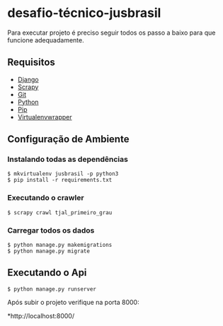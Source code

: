 # desafio-técnico-jusbrasil

Para executar projeto é preciso seguir todos os passo a baixo para que funcione adequadamente.

## Requisitos

* [Django](https://www.djangoproject.com/)
* [Scrapy](https://scrapy.org/)
* [Git](http://git-scm.com/)
* [Python](https://www.python.org/)
* [Pip](http://www.pip-installer.org/en/latest/)
* [Virtualenvwrapper](http://virtualenvwrapper.readthedocs.org/en/latest/)

## Configuração de Ambiente

### **Instalando todas as dependências**

```
$ mkvirtualenv jusbrasil -p python3
$ pip install -r requirements.txt
```
### **Executando o crawler**

```
$ scrapy crawl tjal_primeiro_grau
```
### **Carregar todos os dados**

```
$ python manage.py makemigrations
$ python manage.py migrate
```
## Executando o Api

```
$ python manage.py runserver
```
Após subir o projeto verifique na porta 8000:

*http://localhost:8000/